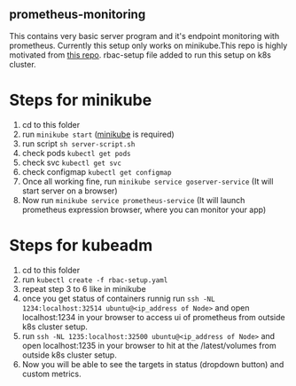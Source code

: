 ## prometheus-monitoring

This contains very basic server program and it's endpoint monitoring with prometheus. Currently this setup only works on minikube.This repo is highly motivated from [this repo](https://github.com/marselester/prometheus-on-kubernetes). rbac-setup file added to run this setup on k8s cluster.

# Steps for minikube
1. cd to this folder
2. run `minikube start` ([minikube](https://github.com/kubernetes/minikube) is required)
3. run script `sh server-script.sh`
4. check pods `kubectl get pods`
5. check svc `kubectl get svc`
6. check configmap `kubectl get configmap`
7. Once all working fine, run `minikube service goserver-service` (It will start server on a browser)
8. Now run `minikube service prometheus-service` (It will launch prometheus expression browser, where you can monitor your app)

# Steps for kubeadm
1. cd to this folder
2. run `kubectl create -f rbac-setup.yaml`
3. repeat step 3 to 6 like in minikube
4. once you get status of containers runnig run `ssh -NL 1234:localhost:32514 ubuntu@<ip_address of Node>` and open localhost:1234 in your browser to access ui of prometheus from outside k8s cluster setup.
5. run `ssh -NL 1235:localhost:32500 ubuntu@<ip_address of Node>` and open localhost:1235 in your browser to hit at the /latest/volumes from outside k8s cluster setup.
6. Now you will be able to see the targets in status (dropdown button) and custom metrics.
